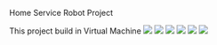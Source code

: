  Home Service Robot Project
 
 This project build in Virtual Machine
![](https://ibb.co/CM7hjnK)
![](https://ibb.co/XttYQQ0)
![](https://ibb.co/jgyD8rg)
![](https://ibb.co/VTSqj8S)
![](https://ibb.co/v3nJNLY)
![](https://ibb.co/4VmsQxP)
